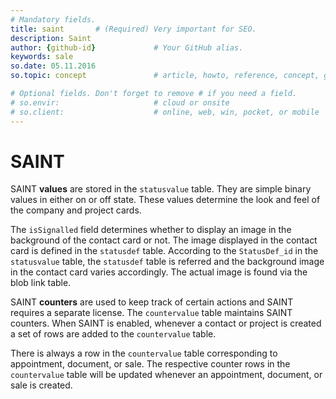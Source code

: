 ```yaml
---
# Mandatory fields.
title: saint       # (Required) Very important for SEO.
description: Saint
author: {github-id}             # Your GitHub alias.
keywords: sale
so.date: 05.11.2016
so.topic: concept               # article, howto, reference, concept, guide

# Optional fields. Don't forget to remove # if you need a field.
# so.envir:                     # cloud or onsite
# so.client:                    # online, web, win, pocket, or mobile
---
```


# SAINT

SAINT **values** are stored in the `statusvalue` table. They are simple binary values in either on or off state. These values determine the look and feel of the company and project cards.

The `isSignalled` field determines whether to display an image in the background of the contact card or not. The image displayed in the contact card is defined in the `statusdef` table. According to the `StatusDef_id` in the `statusvalue` table, the `statusdef` table is referred and the background image in the contact card varies accordingly. The actual image is found via the blob link table.

SAINT **counters** are used to keep track of certain actions and SAINT requires a separate license. The `countervalue` table maintains SAINT counters. When SAINT is enabled, whenever a contact or project is created a set of rows are added to the `countervalue` table.

There is always a row in the `countervalue` table corresponding to appointment, document, or sale. The respective counter rows in the `countervalue` table will be updated whenever an appointment, document, or sale is created.

